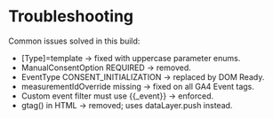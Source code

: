 # Troubleshooting
Common issues solved in this build:
- [Type]=template → fixed with uppercase parameter enums.
- ManualConsentOption REQUIRED → removed.
- EventType CONSENT_INITIALIZATION → replaced by DOM Ready.
- measurementIdOverride missing → fixed on all GA4 Event tags.
- Custom event filter must use {{_event}} → enforced.
- gtag() in HTML → removed; uses dataLayer.push instead.
